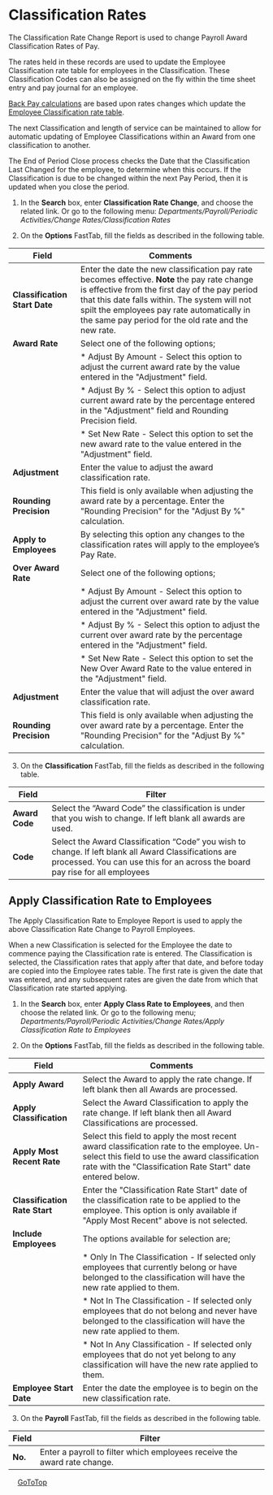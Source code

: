 # Classification Rates

The Classification Rate Change Report is used to change Payroll Award Classification Rates of Pay.

The rates held in these records are used to update the Employee Classification rate table for employees in the Classification.  These Classification Codes can also be assigned on the fly within the time sheet entry and pay journal for an employee. 

[Back Pay calculations](au-payroll-periodic-activities-back-pay-calcluations.md) are based upon rates changes which update the [Employee Classification rate table](au-payroll-create-payroll-employee-pay-rates.md).

The next Classification and length of service can be maintained to allow for automatic updating of Employee Classifications within an Award from one classification to another.  

The End of Period Close process checks the Date that the Classification Last Changed for the employee, to determine when this occurs.  If the Classification is due to be changed within the next Pay Period, then it is updated when you close the period.

1.  In the **Search** box, enter **Classification Rate Change**, and choose the related link.  Or go to the following menu: *Departments/Payroll/Periodic Activities/Change Rates/Classification Rates*
 
2.  On the **Options** FastTab, fill the fields as described in the following table.

|Field	|Comments|
|---|---|
|**Classification Start Date**|	Enter the date the new classification pay rate becomes effective.  **Note** the pay rate change is effective from the first day of the pay period that this date falls within. The system will not spilt the employees pay rate automatically in the same pay period for the old rate and the new rate.| 
|**Award Rate**|	Select one of the following options;|
||*	Adjust By Amount - Select this option to adjust the current award rate by the value entered in the "Adjustment" field.|
||*	Adjust By % - Select this option to adjust current award rate by the percentage entered in the "Adjustment" field and Rounding Precision field.|
||*	Set New Rate - Select this option to set the new award rate to the value entered in the "Adjustment" field.|
|**Adjustment**|	Enter the value to adjust the award classification rate.|
|**Rounding Precision**|	This field is only available when adjusting the award rate by a percentage.  Enter the "Rounding Precision" for the "Adjust By %" calculation.|  
|**Apply to Employees**|	By selecting this option any changes to the classification rates will apply to the employee’s Pay Rate.|
|**Over Award Rate**|	Select one of the following options;|
||*	Adjust By Amount - Select this option to adjust the current over award rate by the value entered in the "Adjustment" field.|
||*	Adjust By % - Select this option to adjust the current over award rate by the percentage entered in the "Adjustment" field.|
||*	Set New Rate - Select this option to set the New Over Award Rate to the value entered in the "Adjustment" field.|
|**Adjustment**|	Enter the value that will adjust the over award classification rate.|
|**Rounding Precision**	|This field is only available when adjusting the over award rate by a percentage.  Enter the "Rounding Precision" for the "Adjust By %" calculation. |

3.  On the **Classification** FastTab, fill the fields as described in the following table.

|Field	|Filter|
|---|---|
|**Award Code**|	Select the “Award Code” the classification is under that you wish to change.  If left blank all awards are used.|
|**Code**|	Select the Award Classification “Code” you wish to change.  If left blank all Award Classifications are processed. You can use this for an across the board pay rise for all employees|


## Apply Classification Rate to Employees

The Apply Classification Rate to Employee Report is used to apply the above Classification Rate Change to Payroll Employees.

When a new Classification is selected for the Employee the date to commence paying the Classification rate is entered.  The Classification is selected, the Classification rates that apply after that date, and before today are copied into the Employee rates table.  The first rate is given the date that was entered, and any subsequent rates are given the date from which that Classification rate started applying.

1.  In the **Search** box, enter **Apply Class Rate to Employees**, and then choose the related link.  Or go to the following menu;
*Departments/Payroll/Periodic Activities/Change Rates/Apply Classification Rate to Employees*
 
2.  On the **Options** FastTab, fill the fields as described in the following table.

|Field|	Comments|
|---|---|
|**Apply Award**|	Select the Award to apply the rate change.  If left blank then all Awards are processed.|
|**Apply Classification**	|Select the Award Classification to apply the rate change.  If left blank then all Award Classifications are processed.|
|**Apply Most Recent Rate**|	Select this field to apply the most recent award classification rate to the employee. Un-select this field to use the award classification rate with the "Classification Rate Start" date entered below.|
|**Classification Rate Start**|	Enter the "Classification Rate Start" date of the classification rate to be applied to the employee.  This option is only available if "Apply Most Recent" above is not selected.|
|**Include Employees**|	The options available for selection are;|
||*	Only In The Classification - If selected only employees that currently belong or have belonged to the classification will have the new rate applied to them.|
||*	Not In The Classification - If selected only employees that do not belong and never have belonged to the classification will have the new rate applied to them.|
||*	Not In Any Classification - If selected only employees that do not yet belong to any classification will have the new rate applied to them.|
|**Employee Start Date**|	Enter the date the employee is to begin on the new classification rate.|

3.  On the **Payroll** FastTab, fill the fields as described in the following table.

|Field|	Filter|
|---|---|
|**No.**|	Enter a payroll to filter which employees receive the award rate change. | 

 
 [GoToTop](#classification-rates)
 
